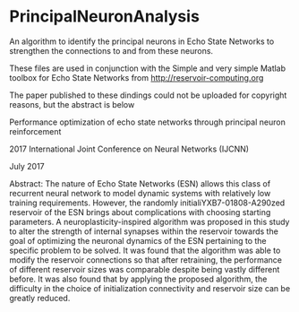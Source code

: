 # PrincipalNeuronAnalysis

An algorithm to identify the principal neurons in Echo State Networks to strengthen the connections to and from these neurons.

These files are used in conjunction with the Simple and very simple Matlab toolbox for Echo State Networks from http://reservoir-computing.org

The paper published to these dindings could not be uploaded for copyright reasons, but the abstract is below

Performance optimization of echo state networks through principal neuron reinforcement

2017 International Joint Conference on Neural Networks (IJCNN)

July 2017

Abstract:
The nature of Echo State Networks (ESN) allows this class of recurrent neural network to model dynamic systems with relatively low training requirements. However, the randomly initialiYXB7-01808-A290zed reservoir of the ESN brings about complications with choosing starting parameters. A neuroplasticity-inspired algorithm was proposed in this study to alter the strength of internal synapses within the reservoir towards the goal of optimizing the neuronal dynamics of the ESN pertaining to the specific problem to be solved. It was found that the algorithm was able to modify the reservoir connections so that after retraining, the performance of different reservoir sizes was comparable despite being vastly different before. It was also found that by applying the proposed algorithm, the difficulty in the choice of initialization connectivity and reservoir size can be greatly reduced.
